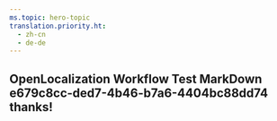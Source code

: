 ```yaml
---
ms.topic: hero-topic
translation.priority.ht: 
  - zh-cn
  - de-de
---
```

## OpenLocalization Workflow Test MarkDown e679c8cc-ded7-4b46-b7a6-4404bc88dd74 thanks!
